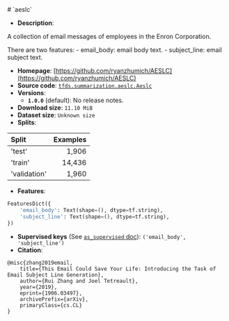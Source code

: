 <div itemscope itemtype="http://schema.org/Dataset">
  <div itemscope itemprop="includedInDataCatalog" itemtype="http://schema.org/DataCatalog">
    <meta itemprop="name" content="TensorFlow Datasets" />
  </div>
  <meta itemprop="name" content="aeslc" />
  <meta itemprop="description" content="&#10;A collection of email messages of employees in the Enron Corporation.&#10;&#10;There are two features:&#10;  - email_body: email body text.&#10;  - subject_line: email subject text.&#10;&#10;&#10;To use this dataset:&#10;&#10;```python&#10;import tensorflow_datasets as tfds&#10;&#10;ds = tfds.load(&#x27;aeslc&#x27;, split=&#x27;train&#x27;)&#10;for ex in ds.take(4):&#10;  print(ex)&#10;```&#10;&#10;See [the guide](https://www.tensorflow.org/datasets/overview) for more&#10;informations on [tensorflow_datasets](https://www.tensorflow.org/datasets).&#10;&#10;" />
  <meta itemprop="url" content="https://www.tensorflow.org/datasets/catalog/aeslc" />
  <meta itemprop="sameAs" content="https://github.com/ryanzhumich/AESLC" />
  <meta itemprop="citation" content="&#10;@misc{zhang2019email,&#10;    title={This Email Could Save Your Life: Introducing the Task of Email Subject Line Generation},&#10;    author={Rui Zhang and Joel Tetreault},&#10;    year={2019},&#10;    eprint={1906.03497},&#10;    archivePrefix={arXiv},&#10;    primaryClass={cs.CL}&#10;}&#10;" />
</div>
# `aeslc`

*   **Description**:

A collection of email messages of employees in the Enron Corporation.

There are two features: - email_body: email body text. - subject_line: email
subject text.

*   **Homepage**:
    [https://github.com/ryanzhumich/AESLC](https://github.com/ryanzhumich/AESLC)
*   **Source code**:
    [`tfds.summarization.aeslc.Aeslc`](https://github.com/tensorflow/datasets/tree/master/tensorflow_datasets/summarization/aeslc.py)
*   **Versions**:
    *   **`1.0.0`** (default): No release notes.
*   **Download size**: `11.10 MiB`
*   **Dataset size**: `Unknown size`
*   **Splits**:

Split        | Examples
:----------- | -------:
'test'       | 1,906
'train'      | 14,436
'validation' | 1,960

*   **Features**:

```python
FeaturesDict({
    'email_body': Text(shape=(), dtype=tf.string),
    'subject_line': Text(shape=(), dtype=tf.string),
})
```

*   **Supervised keys** (See
    [`as_supervised` doc](https://www.tensorflow.org/datasets/api_docs/python/tfds/load)):
    `('email_body', 'subject_line')`
*   **Citation**:

```
@misc{zhang2019email,
    title={This Email Could Save Your Life: Introducing the Task of Email Subject Line Generation},
    author={Rui Zhang and Joel Tetreault},
    year={2019},
    eprint={1906.03497},
    archivePrefix={arXiv},
    primaryClass={cs.CL}
}
```
